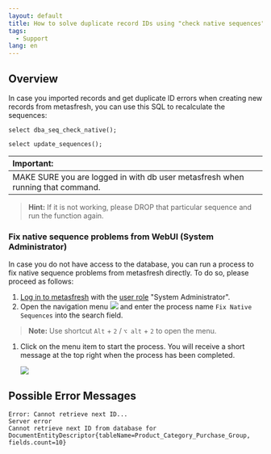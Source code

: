 ```yaml
---
layout: default
title: How to solve duplicate record IDs using "check native sequences"
tags:
  - Support
lang: en
---
```


## Overview
In case you imported records and get duplicate ID errors when creating new records from metasfresh, you can use this SQL to recalculate the sequences:

`select dba_seq_check_native();`

`select update_sequences();`

| **Important:** |
| :- |
| MAKE SURE you are logged in with db user metasfresh when running that command. |

>**Hint:** If it is not working, please DROP that particular sequence and run the function again.

### Fix native sequence problems from WebUI (System Administrator)
In case you do not have access to the database, you can run a process to fix native sequence problems from metasfresh directly. To do so, please proceed as follows:

1. [Log in to metasfresh](../../webui_collection/EN/Login) with the [user role](../../webui_collection/EN/NewUserRole) "System Administrator".
1. Open the navigation menu ![](../../webui_collection/EN/assets/Menu_House_WebUI.png) and enter the process name `Fix Native Sequences` into the search field.
 >**Note:** Use shortcut `Alt` + `2` / `⌥ alt` + `2` to open the menu.

1. Click on the menu item to start the process. You will receive a short message at the top right when the process has been completed.

   ![](../../webui_collection/EN/assets/Fix_native_sequences.png)

## Possible Error Messages

```
Error: Cannot retrieve next ID...
Server error
Cannot retrieve next ID from database for DocumentEntityDescriptor{tableName=Product_Category_Purchase_Group, fields.count=10}
```

